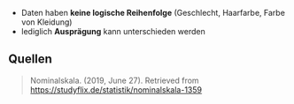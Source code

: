 - Daten haben **keine logische Reihenfolge** (Geschlecht, Haarfarbe, Farbe von Kleidung)
- lediglich **Ausprägung** kann unterschieden werden

## Quellen

> Nominalskala. (2019, June 27). Retrieved from https://studyflix.de/statistik/nominalskala-1359